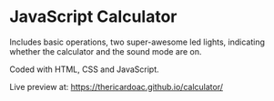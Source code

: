 # JavaScript Calculator

Includes basic operations, two super-awesome led lights, indicating whether the calculator and the sound mode are on.

Coded with HTML, CSS and JavaScript.

Live preview at: https://thericardoac.github.io/calculator/
